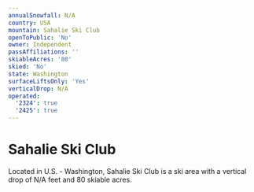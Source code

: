 ```yaml
---
annualSnowfall: N/A
country: USA
mountain: Sahalie Ski Club
openToPublic: 'No'
owner: Independent
passAffiliations: ''
skiableAcres: '80'
skied: 'No'
state: Washington
surfaceLiftsOnly: 'Yes'
verticalDrop: N/A
operated:
  '2324': true
  '2425': true
---
```



# Sahalie Ski Club

Located in U.S. - Washington, Sahalie Ski Club is a ski area with a vertical drop of N/A feet and 80 skiable acres.
